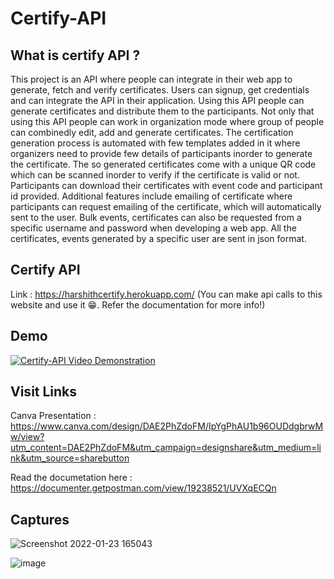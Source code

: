 # Certify-API

## What is certify API ?

This project is an API where people can integrate in their web app to generate, fetch and verify certificates. Users can signup, get credentials and can integrate the API in their application. Using this API people can generate certificates and distribute them to the participants. Not only that using this API people can work in organization mode where group of people can combinedly edit, add and generate certificates. The certification generation process is automated with few templates added in it where organizers need to provide few details of participants inorder to generate the certificate. The so generated certificates come with a unique QR code which can be scanned inorder to verify if the certificate is valid or not. Participants can download their certificates with event code and participant id provided. Additional features include emailing of certificate where participants can request emailing of the certificate, which will automatically sent to the user. Bulk events, certificates can also be requested from a specific username and password when developing a web app. All the certificates, events generated by a specific user are sent in json format.

## Certify API 

Link : https://harshithcertify.herokuapp.com/
(You can make api calls to this website and use it 😁. Refer the documentation for more info!)

## Demo

[![Certify-API Video Demonstration](https://img.youtube.com/vi/UsL6_NSX2Ew/0.jpg)](https://www.youtube.com/watch?v=UsL6_NSX2Ew)

## Visit Links

Canva Presentation : https://www.canva.com/design/DAE2PhZdoFM/IpYgPhAU1b96OUDdgbrwMw/view?utm_content=DAE2PhZdoFM&utm_campaign=designshare&utm_medium=link&utm_source=sharebutton

Read the documetation here : https://documenter.getpostman.com/view/19238521/UVXqECQn


## Captures


![Screenshot 2022-01-23 165043](https://user-images.githubusercontent.com/53993341/150785645-10840f81-6bdb-4e6c-8481-7767f20e475e.png)

![image](https://user-images.githubusercontent.com/53993341/150785381-910d7670-b849-457c-b0cc-23cf7feb72b0.png)
